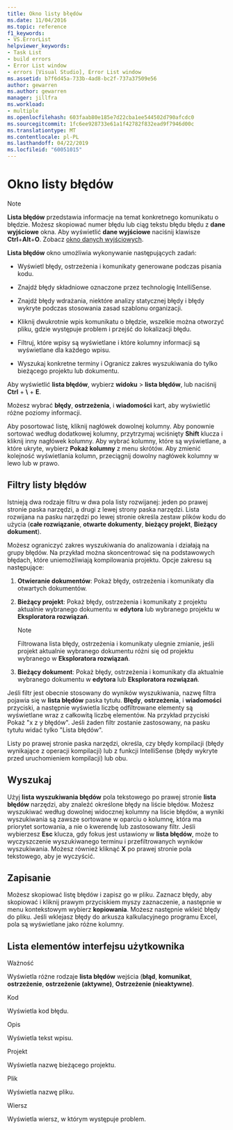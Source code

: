 ```yaml
---
title: Okno listy błędów
ms.date: 11/04/2016
ms.topic: reference
f1_keywords:
- VS.ErrorList
helpviewer_keywords:
- Task List
- build errors
- Error List window
- errors [Visual Studio], Error List window
ms.assetid: b7f6d45a-733b-4ad8-bc2f-737a37509e56
author: gewarren
ms.author: gewarren
manager: jillfra
ms.workload:
- multiple
ms.openlocfilehash: 603faab80e185e7d22cba1ee544502d790afcdc0
ms.sourcegitcommit: 1fc6ee928733e61a1f42782f832ead9f7946d00c
ms.translationtype: MT
ms.contentlocale: pl-PL
ms.lasthandoff: 04/22/2019
ms.locfileid: "60051015"
---
```

# <a name="error-list-window"></a>Okno listy błędów

> [!NOTE]
> **Lista błędów** przedstawia informacje na temat konkretnego komunikatu o błędzie. Możesz skopiować numer błędu lub ciąg tekstu błędu błędu z **dane wyjściowe** okna. Aby wyświetlić **dane wyjściowe** naciśnij klawisze **Ctrl**+**Alt**+**O**. Zobacz [okno danych wyjściowych](../../ide/reference/output-window.md).

**Lista błędów** okno umożliwia wykonywanie następujących zadań:

- Wyświetl błędy, ostrzeżenia i komunikaty generowane podczas pisania kodu.

- Znajdź błędy składniowe oznaczone przez technologię IntelliSense.

- Znajdź błędy wdrażania, niektóre analizy statycznej błędy i błędy wykryte podczas stosowania zasad szablonu organizacji.

- Kliknij dwukrotnie wpis komunikatu o błędzie, wszelkie można otworzyć pliku, gdzie występuje problem i przejść do lokalizacji błędu.

- Filtruj, które wpisy są wyświetlane i które kolumny informacji są wyświetlane dla każdego wpisu.

- Wyszukaj konkretne terminy i Ogranicz zakres wyszukiwania do tylko bieżącego projektu lub dokumentu.

Aby wyświetlić **lista błędów**, wybierz **widoku** > **lista błędów**, lub naciśnij **Ctrl** + **\\** + **E**.

Możesz wybrać **błędy**, **ostrzeżenia**, i **wiadomości** kart, aby wyświetlić różne poziomy informacji.

Aby posortować listę, kliknij nagłówek dowolnej kolumny. Aby ponownie sortować według dodatkowej kolumny, przytrzymaj wciśnięty **Shift** klucza i kliknij inny nagłówek kolumny. Aby wybrać kolumny, które są wyświetlane, a które ukryte, wybierz **Pokaż kolumny** z menu skrótów. Aby zmienić kolejność wyświetlania kolumn, przeciągnij dowolny nagłówek kolumny w lewo lub w prawo.

## <a name="error-list-filters"></a>Filtry listy błędów

Istnieją dwa rodzaje filtru w dwa pola listy rozwijanej: jeden po prawej stronie paska narzędzi, a drugi z lewej strony paska narzędzi. Lista rozwijana na pasku narzędzi po lewej stronie określa zestaw plików kodu do użycia (**całe rozwiązanie**, **otwarte dokumenty**, **bieżący projekt**,  **Bieżący dokument**).

Możesz ograniczyć zakres wyszukiwania do analizowania i działają na grupy błędów. Na przykład można skoncentrować się na podstawowych błędach, które uniemożliwiają kompilowania projektu. Opcje zakresu są następujące:

1. **Otwieranie dokumentów**: Pokaż błędy, ostrzeżenia i komunikaty dla otwartych dokumentów.

2. **Bieżący projekt**: Pokaż błędy, ostrzeżenia i komunikaty z projektu aktualnie wybranego dokumentu w **edytora** lub wybranego projektu w **Eksploratora rozwiązań**.

    > [!NOTE]
    > Filtrowana lista błędy, ostrzeżenia i komunikaty ulegnie zmianie, jeśli projekt aktualnie wybranego dokumentu różni się od projektu wybranego w **Eksploratora rozwiązań**.

3. **Bieżący dokument**: Pokaż błędy, ostrzeżenia i komunikaty dla aktualnie wybranego dokumentu w **edytora** lub **Eksploratora rozwiązań**.

Jeśli filtr jest obecnie stosowany do wyników wyszukiwania, nazwę filtra pojawia się w **lista błędów** paska tytułu. **Błędy**, **ostrzeżenia**, i **wiadomości** przyciski, a następnie wyświetla liczbę odfiltrowane elementy są wyświetlane wraz z całkowitą liczbę elementów. Na przykład przyciski Pokaż "x z y błędów". Jeśli żaden filtr zostanie zastosowany, na pasku tytułu widać tylko "Lista błędów".

Listy po prawej stronie paska narzędzi, określa, czy błędy kompilacji (błędy wynikające z operacji kompilacji) lub z funkcji IntelliSense (błędy wykryte przed uruchomieniem kompilacji) lub obu.

## <a name="search"></a>Wyszukaj

Użyj **lista wyszukiwania błędów** pola tekstowego po prawej stronie **lista błędów** narzędzi, aby znaleźć określone błędy na liście błędów. Możesz wyszukiwać według dowolnej widocznej kolumny na liście błędów, a wyniki wyszukiwania są zawsze sortowane w oparciu o kolumnę, która ma priorytet sortowania, a nie o kwerendę lub zastosowany filtr. Jeśli wybierzesz **Esc** klucza, gdy fokus jest ustawiony w **lista błędów**, może to wyczyszczenie wyszukiwanego terminu i przefiltrowanych wyników wyszukiwania. Możesz również kliknąć **X** po prawej stronie pola tekstowego, aby je wyczyścić.

## <a name="save"></a>Zapisanie

Możesz skopiować listę błędów i zapisz go w pliku. Zaznacz błędy, aby skopiować i kliknij prawym przyciskiem myszy zaznaczenie, a następnie w menu kontekstowym wybierz **kopiowania**. Możesz następnie wkleić błędy do pliku. Jeśli wklejasz błędy do arkusza kalkulacyjnego programu Excel, pola są wyświetlane jako różne kolumny.

## <a name="ui-element-list"></a>Lista elementów interfejsu użytkownika

Ważność

Wyświetla różne rodzaje **lista błędów** wejścia (**błąd**, **komunikat**, **ostrzeżenie**, **ostrzeżenie (aktywne)**, **Ostrzeżenie (nieaktywne)**.

Kod

Wyświetla kod błędu.

Opis

Wyświetla tekst wpisu.

Projekt

Wyświetla nazwę bieżącego projektu.

Plik

Wyświetla nazwę pliku.

Wiersz

Wyświetla wiersz, w którym występuje problem.